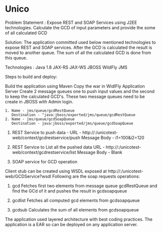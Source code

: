 # Unico
Problem Statement : 
Expose REST and SOAP Services using J2EE technologies. Calculate the GCD of input parameters and provide the some of all calculated GCD

Solution:
The application committed used below mentioned technologies to expose REST and SOAP services. After the GCD is calculated the result is moved to another queue. The sum of all the calculated GCD is done from this queue.

Technologies  : 
Java 1.8
JAX-RS
JAX-WS
JBOSS WildFly
JMS


Steps to build and deploy:

Build the application using Maven
Copy the war in WidlFly Application Server
Create 2 message queues one to push input values and the second to keep the calculated GCD's. These two message queues need to be create in JBOSS with Admin login. 

    1. Name - jms/queue/gcdRestQueue
       Destination - "java:jboss/exported/jms/queue/gcdRestQueue
    2. Name - jms/queue/gcdSoapQueue
       Destination - java:jboss/exported/jms/queue/gcdSoapQueue                   


1. REST Service to push data  - 
URL  - http://<host>:<port>/unicotest-web/context/gcdrestservice/push
Message Body - i1=100&i2=120


2. REST Service to List all the pushed data
URL - http://<host>:<port>/unicotest-web/context/gcdrestservice/list
Message Body - Blank



3. SOAP service for GCD operation

Client stub can be created using WSDL exposed at http://<host>:<port>/unicotest-web/GCDService?wsdl
Following are the soap requests operations:
1. gcd
Fetches first two elements from message queue gcdRestQueue and find the GCd of it and pushes the result in gcdsoapqueue

2. gcdlist
Fetches all computed gcd elements from gcdsoapqueue

3. gcdsub
Calculates the sum of all elements from gcdsoapqueue

The application used layered architecture with best coding practices. The application is a EAR so can be deployed on any application server.

